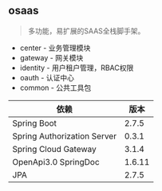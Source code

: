 
## osaas 

> 多功能，易扩展的SAAS全栈脚手架。   

* center -  业务管理模块  
* gateway - 网关模块  
* identity - 用户租户管理，RBAC权限  
* oauth - 认证中心
* common - 公共工具包  


| 依赖                   | 版本         |
| ---------------------- |------------|
| Spring Boot            | 2.7.5       |
| Spring Authorization Server | 0.3.1  |
| Spring Cloud Gateway        | 3.1.4  |
| OpenApi3.0 SpringDoc        | 1.6.11 |
| JPA                         | 2.7.5  |